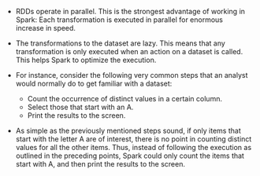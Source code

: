 * RDDs operate in parallel. This is the strongest advantage of working in Spark: Each transformation is executed in parallel for enormous increase in speed.
* The transformations to the dataset are lazy. This means that any transformation is only executed when an action on a dataset is called. This helps Spark to optimize the execution. 
* For instance, consider the following very common steps that an analyst would normally do to get familiar with a dataset:

  - Count the occurrence of distinct values in a certain column.
  - Select those that start with an A.
  - Print the results to the screen.

* As simple as the previously mentioned steps sound, if only items that start with the letter A are of interest, there is no point in counting distinct values for all the other items. Thus, instead of following the execution as outlined in the preceding points, Spark could only count the items that start with A, and then print the results to the screen.